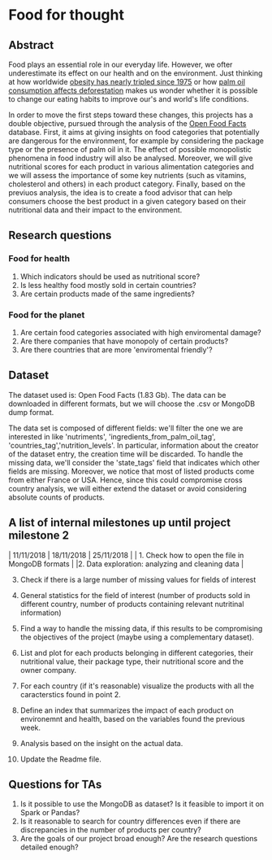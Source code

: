 # Food for thought


## Abstract
Food plays an essential role in our everyday life. However, we ofter underestimate its effect on our health and on the environment.
Just thinking at how worldwide [obesity has nearly tripled since 1975](http://www.who.int/news-room/fact-sheets/detail/obesity-and-overweight) or how [palm oil consumption affects deforestation](https://www.independent.co.uk/life-style/palm-oil-health-impact-environment-animals-deforestation-heart-a8505521.html) makes us wonder whether it is possible to change our eating habits to improve our's and world's life conditions. 

In order to move the first steps toward these changes, this projects has a double objective, pursued through the analysis of the [Open Food Facts](https://world.openfoodfacts.org/) database. First, it aims at giving insights on food categories that potentially are dangerous for the environment, for example by considering the package type or the presence of palm oil in it. The effect of possible monopolistic phenomena in food industry will also be analysed. Moreover, we will give nutritional scores for each product in various alimentation categories and we will assess the importance of some key nutrients (such as vitamins, cholesterol and others) in each product category.
Finally, based on the previuos analysis, the idea is to create a food advisor that can help consumers choose the best product in a given category based on their nutritional data and their impact to the environment. 

## Research questions

### Food for health

1. Which indicators should be used as nutritional score?
2. Is less healthy food mostly sold in certain countries?
3. Are certain products made of the same ingredients?

### Food for the planet
1. Are certain food categories associated with high enviromental damage?
2. Are there companies that have monopoly of certain products?
3. Are there countries that are more 'enviromental friendly'?

## Dataset
The dataset used is: Open Food Facts (1.83 Gb).
The data can be downloaded in different formats, but we will choose the .csv or MongoDB dump format.

The data set is composed of different fields: we'll filter the one we are interested in like  'nutriments', 'ingredients_from_palm_oil_tag', 'countries_tag','nutrition_levels'. In particular, information about the creator of the dataset entry, the creation time will be discarded.
To handle the missing data, we'll consider the 'state_tags' field that indicates which other fields are missing.
Moreover, we notice that most of listed products come from either France or USA. Hence, since this could compromise cross country analysis, we will either extend the dataset or avoid considering absolute counts of products.

## A list of internal milestones up until project milestone 2

| 11/11/2018 | 18/11/2018 | 25/11/2018 |
| 1. Check how to open the file in MongoDB formats |
|2. Data exploration: analyzing and cleaning data |

 
3. Check if there is a large number of missing values for fields of interest 
4. General statistics for the field of interest (number of products sold in different country, number of products containing relevant nutritinal information)




1. Find a way to handle the missing data, if this results to be compromising the objectives of the project (maybe using a complementary dataset).
2. List and plot for each products belonging in different categories, their nutritional value, their package type, their nutritional score and the owner company.
3. For each country (if it's reasonable) visualize the products with all the caracterstics found in point 2.


1. Define an index that summarizes the impact of each product on environemnt and health, based on the variables found the previous week.
2. Analysis based on the insight on the actual data. 
3. Update the Readme file.


## Questions for TAs

1. Is it possible to use the MongoDB as dataset? Is it feasible to import it on Spark or Pandas?
2. Is it reasonable to search for country differences even if there are discrepancies in the number of products per country?
3. Are the goals of our project broad enough? Are the research questions detailed enough?


